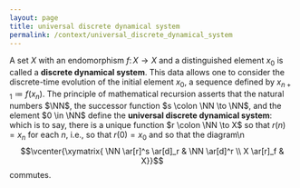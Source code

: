 ```yaml
---
layout: page
title: universal discrete dynamical system
permalink: /context/universal_discrete_dynamical_system
---
```

A set $X$ with an endomorphism $f \colon X \to X$ and a distinguished element $x_0$ is called a **discrete dynamical system**. This data allows one to consider the discrete-time evolution of the initial element $x_0$, a sequence defined by $x_{n+1} \coloneqq f(x_n)$. The principle of mathematical recursion asserts that the natural numbers $\NN$, the successor function $s \colon \NN \to \NN$, and the element $0 \in \NN$ define the **universal discrete dynamical system**: which is to say, there is a unique function $r \colon \NN \to X$ so that $r(n) = x_n$ for each $n$, i.e., so that $r(0)=x_0$ and so that the diagram\n$$\vcenter{\xymatrix{ \NN \ar[r]^s \ar[d]_r & \NN \ar[d]^r \\ X \ar[r]_f & X}}$$ commutes.
